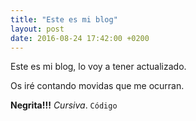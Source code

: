 ```yaml
---
title: "Este es mi blog"
layout: post
date: 2016-08-24 17:42:00 +0200
---
```


Este es mi blog, lo voy a tener actualizado.

Os iré contando movidas que me ocurran.

**Negrita!!!** *Cursiva*. `Código`
